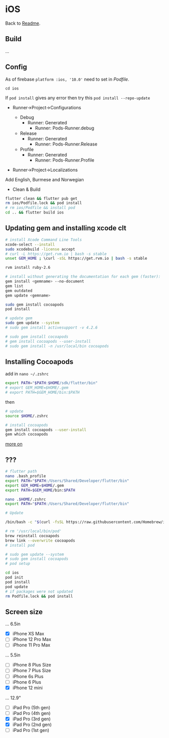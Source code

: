 # iOS

Back to [Readme](README.md).

## Build

...

## Config

As of firebase `platform :ios, '10.0'` need to set in *Podfile*.

`cd ios`

If `pod install` gives any error then try this
`pod install --repo-update`

- Runner->Project->Configurations

  - Debug
    - Runner: Generated
      - Runner: Pods-Runner.debug
  - Release
    - Runner: Generated
      - Runner: Pods-Runner.Release
  - Profile
    - Runner: Generated
      - Runner: Pods-Runner.Profile

- Runner->Project->Localizations

Add English, Burmese and Norwegian

- Clean & Build

```sh
flutter clean && flutter pub get
rm ios/Podfile.lock && pod install
# rm ios/Podfile && install pod
cd .. && flutter build ios
```

## Updating gem and installing xcode clt

```sh
# install Xcode Command Line Tools
xcode-select --install
sudo xcodebuild -license accept
# curl -L https://get.rvm.io | bash -s stable
unset GEM_HOME ; \curl -sSL https://get.rvm.io | bash -s stable

rvm install ruby-2.6

# install without generating the documentation for each gem (faster):
gem install <gemname> --no-document
gem list
gem outdated
gem update <gemname>

sudo gem install cocoapods
pod install 

# update gem
sudo gem update --system
# sudo gem install activesupport -v 4.2.6

# sudo gem install cocoapods
# gem install cocoapods --user-install
# sudo gem install -n /usr/local/bin cocoapods
```

## Installing Cocoapods

add in `nano ~/.zshrc`

```sh
export PATH="$PATH:$HOME/sdk/flutter/bin"
# export GEM_HOME=$HOME/.gem
# export PATH=$GEM_HOME/bin:$PATH
```

then

```sh
# update
source $HOME/.zshrc

# install cocoapods
gem install cocoapods --user-install
gem which cocoapods
```

[more on](https://guides.cocoapods.org/using/getting-started.html#sudo-less-installation)

## ???

```sh
# flutter path
nano .bash_profile
export PATH="$PATH:/Users/Shared/Developer/flutter/bin"
export GEM_HOME=$HOME/.gem
export PATH=$GEM_HOME/bin:$PATH

nano .$HOME/.zshrc
export PATH="$PATH:/Users/Shared/Developer/flutter/bin"

# Update

/bin/bash -c "$(curl -fsSL https://raw.githubusercontent.com/Homebrew/install/HEAD/install.sh)"

# rm '/usr/local/bin/pod'
brew reinstall cocoapods
brew link --overwrite cocoapods
# install pod

# sudo gem update --system
# sudo gem install cocoapods
# pod setup

cd ios
pod init
pod install
pod update
# if packages were not updated
rm Podfile.lock && pod install
```

## Screen size

... 6.5in

- [x] iPhone XS Max
- [ ] iPhone 12 Pro Max
- [ ] iPhone 11 Pro Max

... 5.5in

- [ ] iPhone 8 Plus Size
- [ ] iPhone 7 Plus Size
- [ ] iPhone 6s Plus
- [ ] iPhone 6 Plus
- [x] iPhone 12 mini

... 12.9"

- [ ] iPad Pro (5th gen)
- [ ] iPad Pro (4th gen)
- [x] iPad Pro (3rd gen)
- [x] iPad Pro (2nd gen)
- [ ] iPad Pro (1st gen)
